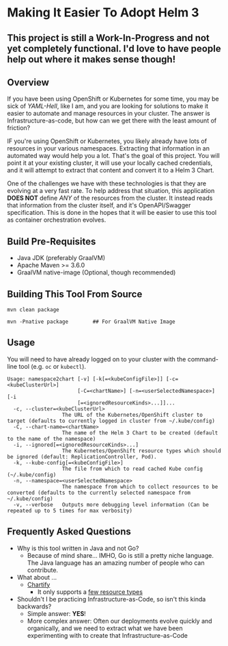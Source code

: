 # Making It Easier To Adopt Helm 3

## This project is still a Work-In-Progress and not yet completely functional. I'd love to have people help out where it makes sense though!

## Overview
If you have been using OpenShift or Kubernetes for some time, you may be sick of *YAML-Hell*, like I am, and you are looking for solutions to make it easier to automate and manage resources in your cluster. The answer is Infrastructure-as-code, but how can we get there with the least amount of friction? 

IF you're using OpenShift or Kubernetes, you likely already have lots of resources in your various namespaces. Extracting that information in an automated way would help you a lot. That's the goal of this project. You will point it at your existing cluster, it will use your locally cached credentials, and it will attempt to extract that content and convert it to a Helm 3 Chart.

One of the challenges we have with these technologies is that they are evolving at a very fast rate. To help address that situation, this application **DOES NOT** define *ANY* of the resources from the cluster. It instead reads that information from the cluster itself, and it's OpenAPI/Swagger specification. This is done in the hopes that it will be easier to use this tool as container orchestration evolves.


## Build Pre-Requisites
* Java JDK (preferably GraalVM)
* Apache Maven >= 3.6.0
* GraalVM native-image (Optional, though recommended)

## Building This Tool From Source

```
mvn clean package

mvn -Pnative package        ## For GraalVM Native Image
```

## Usage

You will need to have already logged on to your cluster with the command-line tool (e.g. `oc` or `kubectl`).

```
Usage: namespace2chart [-v] [-k[=<kubeConfigFile>]] [-c=<kubeClusterUrl>]
                       [-C=<chartName>] [-n=<userSelectedNamespace>] [-i
                       [=<ignoredResourceKinds>...]]...
  -c, --cluster=<kubeClusterUrl>
                  The URL of the Kubernetes/OpenShift cluster to target (defaults to currently logged in cluster from ~/.kube/config)
  -C, --chart-name=<chartName>
                  The name of the Helm 3 Chart to be created (default to the name of the namespace)
  -i, --ignored[=<ignoredResourceKinds>...]
                  The Kubernetes/OpenShift resource types which should be ignored (default: ReplicationController, Pod).
  -k, --kube-config[=<kubeConfigFile>]
                  The file from which to read cached Kube config (~/.kube/config)
  -n, --namespace=<userSelectedNamespace>
                  The namespace from which to collect resources to be converted (defaults to the currently selected namespace from ~/.kube/config)
  -v, --verbose   Outputs more debugging level information (Can be repeated up to 5 times for max verbosity)
```

## Frequently Asked Questions

* Why is this tool written in Java and not Go?
  * Because of mind share... IMHO, Go is still a pretty niche language. The Java language has an amazing number of people who can contribute.
* What about ... 
  * [Chartify](https://github.com/kubepack/chartify)
    * It only supports a [few resource types](https://github.com/kubepack/chartify/blob/master/pkg/kube_objects.go#L20)
* Shouldn't I be practicing Infrastructure-as-Code, so isn't this kinda backwards?
  * Simple answer: **YES**! 
  * More complex answer: Often our deployments evolve quickly and organically, and we need to extract what we have been experimenting with to create that Infrastructure-as-Code